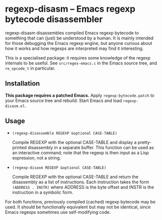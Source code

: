 # regexp-disasm – Emacs regexp bytecode disassembler

regexp-disasm disassembles compiled Emacs regexp bytecode to something
that can (just) be understood by a human. It is mainly intended for
those debugging the Emacs regexp engine, but anyone curious about how
it works and how regexps are interpreted may find it interesting.

This is a specialised package: it requires some knowledge of the
regexp internals to be useful. See `src/regex-emacs.c` in the Emacs
source tree, and `re_opcode_t` in particular.

## Installation

**This package requires a patched Emacs.**
Apply `regexp-bytecode.patch` to your Emacs source tree and rebuild.
Start Emacs and load `regexp-disasm.el`.

## Usage

* `(regexp-disassemble REGEXP &optional CASE-TABLE)`

  Compile REGEXP with the optional CASE-TABLE and display a
  pretty-printed disassembly in a separate buffer.
  This function can be used as an interactive command; note that
  the regexp is then input as a Lisp expression, not a string.

* `(regexp-disasm REGEXP &optional CASE-TABLE)`

  Compile REGEXP with the optional CASE-TABLE and return the disassembly
  as a list of instructions. Each instruction takes the form
  `(ADDRESS . INSTR)` where ADDRESS is the byte offset and INSTR is the
  instruction in a symbolic form.

For both functions, previously compiled (cached) regexp bytecode may
be used. It should be functionally equivalent but may not be
identical, since Emacs regexps sometimes use self-modifying code.

